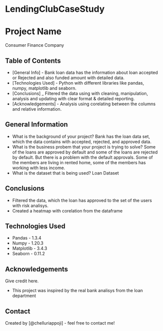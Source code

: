 # LendingClubCaseStudy

# Project Name
Consumer Finance Company


## Table of Contents
* [General Info] - Bank loan data has the information about loan accepted or Rejected and also funded amount with detailed data.
* [Technologies Used] - Python with different libraries like pandas, numpy, matplotlib and seaborn.
* [Conclusions] _ Filtered the data using with cleaning, manipulation, analysis and updating with clear format & detailed reporting.
* [Acknowledgements] - Analysis using corelating between the columns and relative information.


## General Information
- What is the background of your project?
  Bank has the loan data set, which the data contains with accepted, rejected, and approved data.
- What is the business probem that your project is trying to solve?
  Some of the loans are approved by default and some of the loans are rejected by default. But there is a problem with the default approvals. Some of the members are living in rented home, some of the members has working with less income.
- What is the dataset that is being used?
  Loan Dataset

<!-- You don't have to answer all the questions - just the ones relevant to your project. -->

## Conclusions
- Filtered the data, which the loan has approved to the set of the users with risk analisys.
- Created a heatmap with corelation from the dataframe



## Technologies Used
- Pandas        - 1.3.4
- Numpy         - 1.20.3
- Matplotlib    -  3.4.3
- Seaborn        - 0.11.2


## Acknowledgements
Give credit here.
- This project was inspired by the real bank analisys from the loan department


## Contact
Created by [@chelluriappoji] - feel free to contact me!
